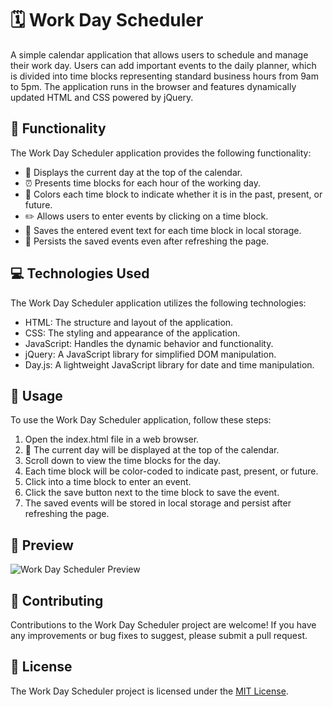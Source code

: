 # 🗓️ Work Day Scheduler

A simple calendar application that allows users to schedule and manage their work day. Users can add important events to the daily planner, which is divided into time blocks representing standard business hours from 9am to 5pm. The application runs in the browser and features dynamically updated HTML and CSS powered by jQuery.

## 🚀 Functionality

The Work Day Scheduler application provides the following functionality:

- 📅 Displays the current day at the top of the calendar.
- ⏰ Presents time blocks for each hour of the working day.
- 🎨 Colors each time block to indicate whether it is in the past, present, or future.
- ✏️ Allows users to enter events by clicking on a time block.
- 💾 Saves the entered event text for each time block in local storage.
- 🔄 Persists the saved events even after refreshing the page.

## 💻 Technologies Used

The Work Day Scheduler application utilizes the following technologies:

- HTML: The structure and layout of the application.
- CSS: The styling and appearance of the application.
- JavaScript: Handles the dynamic behavior and functionality.
- jQuery: A JavaScript library for simplified DOM manipulation.
- Day.js: A lightweight JavaScript library for date and time manipulation.

## 📝 Usage

To use the Work Day Scheduler application, follow these steps:

1. Open the index.html file in a web browser.
2. 📆 The current day will be displayed at the top of the calendar.
3. Scroll down to view the time blocks for the day.
4. Each time block will be color-coded to indicate past, present, or future.
5. Click into a time block to enter an event.
6. Click the save button next to the time block to save the event.
7. The saved events will be stored in local storage and persist after refreshing the page.

## 🌄 Preview

![Work Day Scheduler Preview](preview.png)

## 🤝 Contributing

Contributions to the Work Day Scheduler project are welcome! If you have any improvements or bug fixes to suggest, please submit a pull request.

## 📄 License

The Work Day Scheduler project is licensed under the [MIT License](LICENSE).

